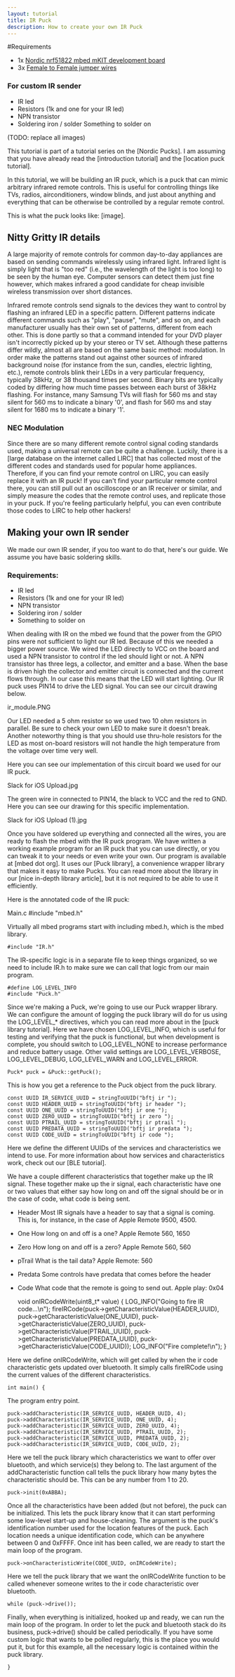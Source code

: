 ```yaml
---
layout: tutorial
title: IR Puck
description: How to create your own IR Puck
---
```


#Requirements
- 1x [Nordic nrf51822 mbed mKIT development board](https://mbed.org/platforms/Nordic-nRF51822/)
- 3x [Female to Female jumper wires](http://www.seeedstudio.com/depot/1-pin-dualfemale-jumper-wire-100mm-50pcs-pack-p-260.html?cPath=44_47)

### For custom IR sender
- IR led
- Resistors (1k and one for your IR led)
- NPN transistor
-  Soldering iron / solder
Something to solder on

(TODO: replace all images)

This tutorial is part of a tutorial series on the [Nordic Pucks].
I am assuming that you have already read the [introduction tutorial] and the [location puck tutorial].

In this tutorial, we will be building an IR puck, which is a puck that can mimic arbitrary infrared remote controls.
This is useful for controlling things like TVs, radios, airconditioners, window blinds, and just about anything and everything that can be otherwise be controlled by a regular remote control.

This is what the puck looks like: [image].

## Nitty Gritty IR details

A large majority of remote controls for common day-to-day appliances are based on sending commands wirelessly using infrared light.
Infrared light is simply light that is "too red" (i.e., the wavelength of the light is too long) to be seen by the human eye.
Computer sensors can detect them just fine however, which makes infrared a good candidate for cheap invisible wireless transmission over short distances.

Infrared remote controls send signals to the devices they want to control by flashing an infrared LED in a specific pattern.
Different patterns indicate different commands such as "play", "pause", "mute", and so on, and each manufacturer usually has their own set of patterns, different from each other.
This is done partly so that a command intended for your DVD player isn't incorrectly picked up by your stereo or TV set.
Although these patterns differ wildly, almost all are based on the same basic method: modulation.
In order make the patterns stand out against other sources of infrared background noise (for instance from the sun, candles, electric lighting, etc.), remote controls blink their LEDs in a very particular frequency, typically 38kHz, or 38 thousand times per second.
Binary bits are typically coded by differing how much time passes between each burst of 38kHz flashing.
For instance, many Samsung TVs will flash for 560 ms and stay silent for 560 ms to indicate a binary '0', and flash for 560 ms and stay silent for 1680 ms to indicate a binary '1'.

### NEC Modulation

Since there are so many different remote control signal coding standards used, making a universal remote can be quite a challenge.
Luckily, there is a [large database on the internet called LIRC] that has collected most of the different codes and standards used for popular home appliances.
Therefore, if you can find your remote control on LIRC, you can easily replace it with an IR puck!
If you can't find your particular remote control there, you can still pull out an oscilloscope or an IR receiver or similar, and simply measure the codes that the remote control uses, and replicate those in your puck.
If you're feeling particularly helpful, you can even contribute those codes to LIRC to help other hackers!

## Making your own IR sender

We made our own IR sender, if you too want to do that, here's our guide.
We assume you have basic soldering skills.

### Requirements:
- IR led
- Resistors (1k and one for your IR led)
- NPN transistor
- Soldering iron / solder
- Something to solder on

When dealing with IR on the mbed we found that the power from the GPIO pins were not sufficient to light our IR led.
Because of this we needed a bigger power source. We wired the LED directly to VCC on the board and used a NPN transistor to control if the led should light or not.
A NPN transistor has three legs, a collector, and emitter and a base.
When the base is driven high the collector and emitter circuit is connected and the current flows through.
In our case this means that the LED will start lighting.
Our IR puck uses PIN14 to drive the LED signal. You can see our circuit drawing below.

ir_module.PNG 

Our LED needed a 5 ohm resistor so we used two 10 ohm resistors in parallel.
Be sure to check your own LED to make sure it doesn't break.
Another noteworthy thing is that you should use thru-hole resistors for the LED as most on-board resistors will not handle the high temperature from the voltage over time very well.

Here you can see our implementation of this circuit board we used for our IR puck.

Slack for iOS Upload.jpg

The green wire in connected to PIN14, the black to VCC and the red to GND.
Here you can see our drawing for this specific implementation.

Slack for iOS Upload (1).jpg

Once you have soldered up everything and connected all the wires, you are ready to flash the mbed with the IR puck program.
We have written a working example program for an IR puck that you can use directly, or you can tweak it to your needs or even write your own.
Our program is available at [mbed dot org]. It uses our [Puck library], a convenience wrapper library that makes it easy to make Pucks.
You can read more about the library in our [nice in-depth library article], but it is not required to be able to use it efficiently.

Here is the annotated code of the IR puck:

Main.c
    #include "mbed.h"

Virtually all mbed programs start with including mbed.h, which is the mbed library.

    #include "IR.h"

The IR-specific logic is in a separate file to keep things organized, so we need to include IR.h to make sure we can call that logic from our main program.

    #define LOG_LEVEL_INFO
    #include "Puck.h"

Since we're making a Puck, we're going to use our Puck wrapper library.
We can configure the amount of logging the puck library will do for us using the LOG_LEVEL_* directives, which you can read more about in the [puck library tutorial].
Here we have chosen LOG_LEVEL_INFO, which is useful for testing and verifying that the puck is functional, but when development is complete, you should switch to LOG_LEVEL_NONE to increase performance and reduce battery usage.
Other valid settings are LOG_LEVEL_VERBOSE, LOG_LEVEL_DEBUG, LOG_LEVEL_WARN and LOG_LEVEL_ERROR.

    Puck* puck = &Puck::getPuck();

This is how you get a reference to the Puck object from the puck library.

    const UUID IR_SERVICE_UUID = stringToUUID("bftj ir ");
    const UUID HEADER_UUID = stringToUUID("bftj ir header ");
    const UUID ONE_UUID = stringToUUID("bftj ir one ");
    const UUID ZERO_UUID = stringToUUID("bftj ir zero ");
    const UUID PTRAIL_UUID = stringToUUID("bftj ir ptrail ");
    const UUID PREDATA_UUID = stringToUUID("bftj ir predata ");
    const UUID CODE_UUID = stringToUUID("bftj ir code ");

Here we define the different UUIDs of the services and characteristics we intend to use.
For more information about how services and characteristics work, check out our [BLE tutorial].

We have a couple different characteristics that together make up the IR signal.
These together make up the ir signal, each characteristic have one or two values that either say how long on and off the signal should be or in the case of code, what code is being sent.

- Header
Most IR signals have a header to say that a signal is coming. This is, for instance, in the case of Apple Remote 9500, 4500.
- One
How long on and off is a one? Apple Remote 560, 1650
- Zero
How long on and off is a zero? Apple Remote 560, 560
- pTrail
What is the tail data? Apple Remote: 560
- Predata
Some controls have predata that comes before the header
- Code
What code that the remote is going to send out. Apple play: 0x04 

    void onIRCodeWrite(uint8_t* value) {
        LOG_INFO("Going to fire IR code...\n");
        fireIRCode(puck->getCharacteristicValue(HEADER_UUID),
            puck->getCharacteristicValue(ONE_UUID), 
            puck->getCharacteristicValue(ZERO_UUID),
            puck->getCharacteristicValue(PTRAIL_UUID),
            puck->getCharacteristicValue(PREDATA_UUID),
            puck->getCharacteristicValue(CODE_UUID));
        LOG_INFO("Fire complete!\n");
    }

Here we define onIRCodeWrite, which will get called by when the ir code characteristic gets updated over bluetooth.
It simply calls fireIRCode using the current values of the different characteristics.

    int main() {

The program entry point.

    puck->addCharacteristic(IR_SERVICE_UUID, HEADER_UUID, 4);
    puck->addCharacteristic(IR_SERVICE_UUID, ONE_UUID, 4);
    puck->addCharacteristic(IR_SERVICE_UUID, ZERO_UUID, 4);
    puck->addCharacteristic(IR_SERVICE_UUID, PTRAIL_UUID, 2);
    puck->addCharacteristic(IR_SERVICE_UUID, PREDATA_UUID, 2);
    puck->addCharacteristic(IR_SERVICE_UUID, CODE_UUID, 2);

Here we tell the puck library which characteristics we want to offer over bluetooth, and which service(s) they belong to.
The last argument of the addCharacteristic function call tells the puck library how many bytes the characteristic should be. This can be any number from 1 to 20.

    puck->init(0xABBA);

Once all the characteristics have been added (but not before), the puck can be initialized.
This lets the puck library know that it can start performing some low-level start-up and house-cleaning.
The argument is the puck's identification number used for the location features of the puck.
Each location needs a unique identification code, which can be anywhere between 0 and 0xFFFF. Once init has been called, we are ready to start the main loop of the program.

    puck->onCharacteristicWrite(CODE_UUID, onIRCodeWrite);

Here we tell the puck library that we want the onIRCodeWrite function to be called whenever someone writes to the ir code characteristic over bluetooth.

    while (puck->drive());

Finally, when everything is initialized, hooked up and ready, we can run the main loop of the program.
In order to let the puck and bluetooth stack do its business, puck->drive() should be called periodically.
If you have some custom logic that wants to be polled regularly, this is the place you would put it, but for this example, all the necessary logic is contained within the puck library.

    }
